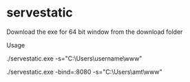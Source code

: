 # servestatic

Download the exe for 64 bit window from the download folder

Usage

./servestatic.exe -s="C:\Users\username\www"

./servestatic.exe -bind=:8080 -s="C:\Users\amt\www"
